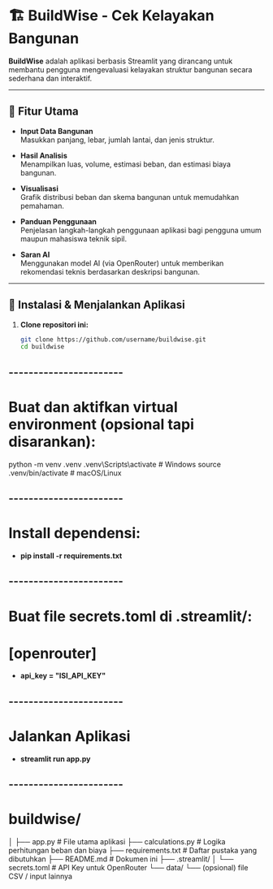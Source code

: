 # 🏗️ BuildWise - Cek Kelayakan Bangunan

**BuildWise** adalah aplikasi berbasis Streamlit yang dirancang untuk membantu pengguna mengevaluasi kelayakan struktur bangunan secara sederhana dan interaktif.

---

## 🚀 Fitur Utama

- **Input Data Bangunan**  
  Masukkan panjang, lebar, jumlah lantai, dan jenis struktur.

- **Hasil Analisis**  
  Menampilkan luas, volume, estimasi beban, dan estimasi biaya bangunan.

- **Visualisasi**  
  Grafik distribusi beban dan skema bangunan untuk memudahkan pemahaman.

- **Panduan Penggunaan**  
  Penjelasan langkah-langkah penggunaan aplikasi bagi pengguna umum maupun mahasiswa teknik sipil.

- **Saran AI**  
  Menggunakan model AI (via OpenRouter) untuk memberikan rekomendasi teknis berdasarkan deskripsi bangunan.

---

## 🧰 Instalasi & Menjalankan Aplikasi

1. **Clone repositori ini:**
   ```bash
   git clone https://github.com/username/buildwise.git
   cd buildwise


## -----------------------
# Buat dan aktifkan virtual environment (opsional tapi disarankan):
python -m venv .venv
.venv\Scripts\activate        # Windows
source .venv/bin/activate    # macOS/Linux


## -----------------------
# Install dependensi:
- **pip install -r requirements.txt**


## -----------------------
# Buat file secrets.toml di .streamlit/:
# [openrouter]
- **api_key = "ISI_API_KEY"**


## -----------------------
# Jalankan Aplikasi
- **streamlit run app.py**


## -----------------------
# buildwise/
│
├── app.py                  # File utama aplikasi
├── calculations.py         # Logika perhitungan beban dan biaya
├── requirements.txt        # Daftar pustaka yang dibutuhkan
├── README.md               # Dokumen ini
├── .streamlit/
│   └── secrets.toml        # API Key untuk OpenRouter
└── data/
    └── (opsional) file CSV / input lainnya



